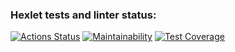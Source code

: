 ### Hexlet tests and linter status:
[![Actions Status](https://github.com/ligrena/java-project-78/actions/workflows/hexlet-check.yml/badge.svg)](https://github.com/ligrena/java-project-78/actions)
[![Maintainability](https://api.codeclimate.com/v1/badges/fdeab32805e57ad16660/maintainability)](https://codeclimate.com/github/ligrena/java-project-78/maintainability)
[![Test Coverage](https://api.codeclimate.com/v1/badges/fdeab32805e57ad16660/test_coverage)](https://codeclimate.com/github/ligrena/java-project-78/test_coverage)